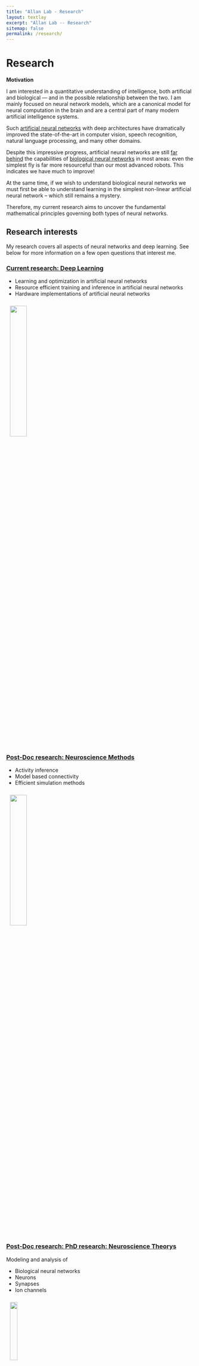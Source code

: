 ```yaml
---
title: "Allan Lab - Research"
layout: textlay
excerpt: "Allan Lab -- Research"
sitemap: false
permalink: /research/
---
```


# Research

**Motivation**

I am interested in a quantitative understanding of intelligence, both artificial and biological — and in the possible relationship between the two. I am mainly focused on neural network models, which are a canonical model for neural computation in the brain and are a central part of many modern artificial intelligence systems. 

Such [artificial neural networks](https://en.wikipedia.org/wiki/Artificial_neural_network) with deep architectures have dramatically improved the state-of-the-art in computer vision, speech recognition, natural language processing, and many other domains. 

Despite this impressive progress, artificial neural networks are still [far behind](https://en.wikipedia.org/wiki/Artificial_neural_network) the capabilities of [biological neural networks](https://en.wikipedia.org/wiki/Neural_circuit) in most areas: even the simplest fly is far more resourceful than our most advanced robots. This indicates we have much to improve! 

At the same time, if we wish to understand biological neural networks we must first be able to understand learning in the simplest non-linear artificial neural network – which still remains a mystery.

Therefore, my current research aims to uncover the fundamental mathematical principles governing both types of neural networks.

## Research interests

My research covers all aspects of neural networks and deep learning.
See below for more information on a few open questions that interest me.

<h3 > <a href="#Deep Learning">Current research: Deep Learning</a></h3>

<ul>
  <li>Learning and optimization in artificial neural networks</li>
  <li>Resource efficient training and inference in artificial neural networks </li>
  <li>Hardware implementations of artificial neural networks</li>
</ul>

<div>
  <img src="/images/respic/research1.png" style="width: 30%; float: center; margin: 10px">
</div>

<h3 > <a href="#Neuroscience Methods">Post-Doc research: Neuroscience Methods</a></h3>

<ul>
  <li>Activity inference </li>
  <li>Model based connectivity </li>
  <li>Efficient simulation methods</li>
</ul>


<div>
  <img src="/images/respic/research2.JPG" style="width: 30%; float: center; margin: 10px;">
</div>

<h3 > <a href="#Neuroscience Theory">Post-Doc research: PhD research: Neuroscience Theorys</a></h3>

Modeling and analysis of
<ul>
  <li>Biological neural networks</li>
  <li>Neurons </li>
  <li> Synapses </li>
  <li> Ion channels </li>
</ul>

<div>
  <img src="/images/respic/research3.JPG" style="width: 20%; float: center; margin: 10px;">
</div>


<h2 id="Deep Learning">Deep Learning </h2>

There are several open theoretical questions in deep learning. Answering these theoretical questions will provide design guidelines and help with some important practicals issue (explained below). Two central questions are:
<ul>
  <li> <b>Low training error.</b> Neural Networks are often initialized randomly, and then optimized using local steps with stochastic gradient descent (SGD). Surprisingly, we often observe that SGD converges to a low training error:
 <img src="/images/respic/ML1.png" style="width: 100%; float: center; margin: 10px;"></li>
    
Why is it happening?
 

  <li><b>Low generalization error.</b> Neural networks are often trained in a regime where #parameters » #data samples. Surprisingly, these networks generalize well in such a regime, even when there is no explicit regularization. For example, as can be seen in the figure below (from <a href=https://arxiv.org/abs/1706.10239>Wu, Zu & E 2017 </a>), polyomial curves (right) tend to overfit much more than neural networks (left): 
   <img src="/images/respic/ML2.png" style="width: 100%; float: center; margin: 10px;">
Why is it happening?

There are many <u>practical bottlenecks</u> in deep learning (the following figures are from <a href=https://arxiv.org/abs/1707.02968>Sun et al. 2017 </a>). Such bottlenecks occur since neural networks models are large, and keep getting larger over the years:
<img src="/images/respic/ML3.JPG" style="width: 70%; float: center; margin: 10px;">
 </li>

 <li><b>Computational resources.</b> Using larger neural networks require more computational resources, such as power-hungry GPUs:
 <img src="/images/respic/ML4.png" style="width: 70%; float: center; margin: 10px;">
   
How can we train and use neural networks more efficiently (i.e., better speed, energy, memory), without sacrificing accuracy? See my talk <a href=https://youtu.be/CaKlcxyBRP8?si=yvPhL8H1ydSaRGrm >here </a> (in Hebrew) for some of our results on this.
   
  </li>

    
</ul>


<h2 id="Neuroscience Methods">Neuroscience Methods </h2>

<h2 id="Neuroscience Theory">Neuroscience Theory </h2>








Our overarching goal is to explore and understand new quantum states of electronic matter on the atomic scale. To do so, we use and develop novel spectroscopic-imaging scanning tunneling microscopy (SI-STM) tools to visualize the relevant quantum mechanical degrees of freedom.

Our goal is to build instruments and develop techniques that enable us to address the questions we find most interesting. This is possible thanks also to Milan's broad background with different research themes and technologies: he learned his trade in [Seamus Davis’ SI-STM lab](http://davisgroup.lassp.cornell.edu/) and with [Felix Baumberger](http://dpmc.unige.ch/gr_baumberger/index.html), and later moved as an [ETH fellow](http://www.ethfellows.ethz.ch/) to [Andreas Wallraff’s qudev lab](http://www.qudev.ethz.ch/) where he investigated coupled cavity arrays in circuit QED. We further have group members with different background and interests, working together on physics and instrumentation.

Here are some themes and techniques that we currently work on:

**Scanning tunneling noise spectroscopy (STNS).** We have developed a novel cryogenic MHz amplifier that allows us to measure not only the average tunneling current, but also its fluctuation! This has many applications: one can detect the fluctuations of the electronic states, peculiar tunneling processes, and shot noise. We have used this instrument to discover charge trapping in the insulating layer of the cuprates, connected to the c-axis mystery, and to measure the doubling of the charge due to Andreev processes to the superfluid in a lead sample.


**Mott physics and high-temperature superconductivity.** Questions of interest include: (i), How does the Mott state collapse upon doping and how is this related to the complex phase diagram of high-temperature superconductors? (ii), What is the strange metal phase seen in correlated electron systems? Is this an exotic long-range entangled state? What is the mechanism of dissipation in that state? (iii), Why is the transition temperature in high-temperature superconductors so high? We have worked on iridates, rhodates, and cuprates.

**Nanofabricated "Smart Tips"**.
![]({{ site.url }}{{ site.baseurl }}/images/respic/SmartTip.png){: style="width: 250px; float: left; margin: 0px  10px"}
One of the  projects back from my job-proposal is to develop nanofabricated STM tips. The idea behind these “smart tips” is to use the technologies that were developed over decades in nanofabrication and make them available for scanning probe by using a nano-device instead of the traditional STM tungsten tip. One gains the flexibility of using different functionalities that are known from the fields of nanofabrication and mesoscopic physics. We are collaborating with the group Simon Groeblacher at TU Delft to realize this concept, benefitting from their unparalleled micro/nano fabrication know how.  A prototype of a smart tip is shown to the left. See publications in Microsyst Nanoeng, Nanotechnology, and PRB.

**Josephson STM.** Josephson STM has the ability to gain insight into spatial variations of the order parameter, or superfluid density. We have managed to, for the first time, use JSTM with atomic resolution on a quantum material.
We have used atomic-resolution Josephson scanning tunneling microscopy to reveal a strongly inhomogeneous superfluid in the iron-based superconductor FeTe0.55Se0.45. The results and their implications are published in Nature.

We also detected and investigated a quite particular YSR state in the same material.

**Ultra-stable SI-STM instrument.**  ![]({{ site.url }}{{ site.baseurl }}/images/respic/STMHead.png){: style="width: 250px; float: right; margin: 0px 10px"}
For SI-STM, having the most stable STM head is key. We have used finite element simulations, good choices in material science, and craftsmanship to build the most stable STM head in the world, to our knowledge. See publication in RSI.


**Strange Metals.** The strange metal phase might be the most mysterious phase of high-temperature superconductors. Here, the electrical resistivity grows linearly with temperature T in large areas of the phase diagram, with a mean free path that diminishes to a fraction of the interatomic distance. T-linear resistivity is often associated with quantum critical points and marginal-Fermi-liquid physics. In strange metals, the mystery seems to go even further: we deal with something that looks like a quantum critical phase over an extended range of the phase diagram instead of cumulating in a point. There exists no consistent theory for strange metals, leading to more adventurous new approaches including the holographic theories that use insights from gravity to explain strange metals (a recent textbook on this was written by our colleagues at Leiden University, Schalm and Zaanen).
We are part of the 'Strange Metal consortium NL' that includes the groups of Hussey, Golden, van Heumen, Zaanen, Schalm, Stoof and Vandoren. 

**Magnetic fluctuations and electron spin resonance.**
![]({{ site.url }}{{ site.baseurl }}/images/respic/SpinFluc.png){: style="width: 70%; float: center; margin: 10px"}

**Twisted bilayer graphene and other material with super-periodicities.**
We have proposed that artificial super-periodicities can lead to improved superconductivity, both because of increased density of states and because of phase space arguments (see image from our SciPost publication below). Perhaps for different reasons, twisted bilayer graphene has been shown to superconduct! We are investigate this material with the groups of Efetov, Baumberger, and van der Molen.

![]({{ site.url }}{{ site.baseurl }}/images/respic/SciPost.png){: style="width: 70%; float: center; margin: 0px"}

### ... and more.
